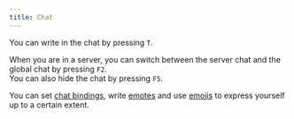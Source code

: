 ```yaml
---
title: Chat
---
```


You can write in the chat by pressing `T`.

When you are in a server, you can switch between the server chat and the global chat by pressing `F2`.  
You can also hide the chat by pressing `F5`.

<!-- FIXME: chat bindings, emotes, emojis link -->
You can set [chat bindings](/wiki/chat/bindings/), write [emotes]() and use [emojis](/wiki/chat/emojis) to express yourself up to a certain extent.